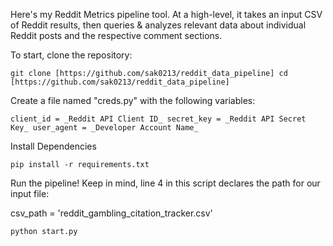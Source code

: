 
Here's my Reddit Metrics pipeline tool. At a high-level, it takes an input CSV of Reddit results, then queries & analyzes relevant data about individual Reddit posts and the respective comment sections.

To start, clone the repository:

`git clone [https://github.com/sak0213/reddit_data_pipeline]
cd [https://github.com/sak0213/reddit_data_pipeline]`

Create a file named "creds.py" with the following variables:

`client_id = _Reddit API Client ID_
secret_key = _Reddit API Secret Key_
user_agent = _Developer Account Name_`

Install Dependencies

`pip install -r requirements.txt`

Run the pipeline! Keep in mind, line 4 in this script declares the path for our input file:

csv_path = 'reddit_gambling_citation_tracker.csv'

`python start.py`
